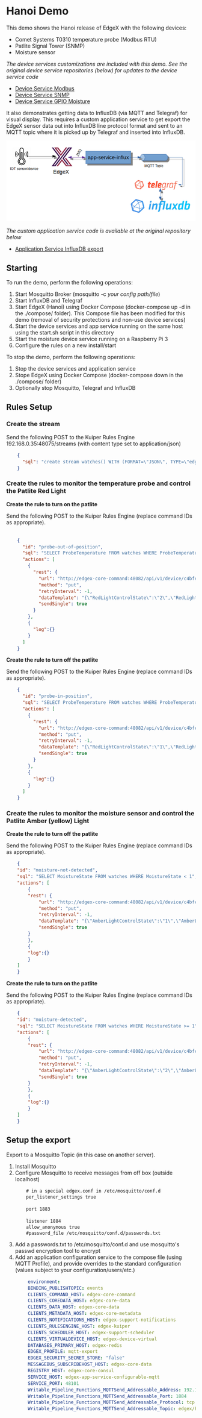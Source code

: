 # Hanoi Demo

This demo shows the Hanoi release of EdgeX with the following devices:

- Comet Systems T0310 temperature probe (Modbus RTU)
- Patlite Signal Tower (SNMP)
- Moisture sensor

*The device services customizations are included with this demo.  See the original device service repositories (below) for updates to the device service code*

- [Device Service Modbus](https://github.com/edgexfoundry/device-modbus-go)
- [Device Service SNMP](https://github.com/edgexfoundry/device-snmp-go)
- [Device Service GPIO Moisture](https://github.com/jpwhitemn/device-gpio-moist-go)

It also demonstrates getting data to InfluxDB (via MQTT and Telegraf) for visual display.  This requires a custom application service to get export the EdgeX sensor data out into InfluxDB line protocol format and sent to an MQTT topic where it is picked up by Telegraf and inserted into InfluxDB.

![image](./app-service-influx.png)

*The custom application service code is available at the original repository below*

- [Application Service InfluxDB export](https://github.com/jpwhitemn/app-service-influx)

## Starting

To run the demo, perform the following operations:

1. Start Mosquitto Broker (mosquitto -c *your config path/file*)
2. Start InfluxDB and Telegraf
3. Start EdgeX (Hanoi) using Docker Compose (docker-compose up -d in the ./compose/ folder). This Compose file has been modified for this demo (removal of security protections and non-use device services)
4. Start the device services and app service running on the same host using the start.sh script in this directory
5. Start the moisture device service running on a Raspberry Pi 3
6. Configure the rules on a new install/start


To stop the demo, perform the following operations:
1. Stop the device services and application service
2. Stope EdgeX using Docker Compose (docker-compose down in the ./compose/ folder)
3. Optionally stop Mosquitto, Telegraf and InfluxDB

## Rules Setup

### Create the stream

Send the following POST to the Kuiper Rules Engine
192.168.0.35:48075/streams (with content type set to application/json)

``` JSON
	{
	  "sql": "create stream watches() WITH (FORMAT=\"JSON\", TYPE=\"edgex\")"
	}
```

### Create the rules to monitor the temperature probe and control the Patlite Red Light

**Create the rule to turn on the patlite**

Send the following POST to the Kuiper Rules Engine (replace command IDs as appropriate).

``` JSON

	{
	  "id": "probe-out-of-position",
	  "sql": "SELECT ProbeTemperature FROM watches WHERE ProbeTemperature < 900",
	  "actions": [
	    {
	      "rest": {
	        "url": "http://edgex-core-command:48082/api/v1/device/c4bfef8c-273f-414b-9481-c2ad5e801d15/command/66046772-d3e6-45b4-a267-bf71354a26c3",
	        "method": "put",
	        "retryInterval": -1,
	        "dataTemplate": "{\"RedLightControlState\":\"2\",\"RedLightTimer\":\"0\"}",
	        "sendSingle": true
	      }
	    },
	    {
	      "log":{}
	    }
	  ]
	}

```

**Create the rule to turn off the patlite**

Send the following POST to the Kuiper Rules Engine (replace command IDs as appropriate).

``` JSON
	{
	  "id": "probe-in-position",
	  "sql": "SELECT ProbeTemperature FROM watches WHERE ProbeTemperature >= 900",
	  "actions": [
	    {
	      "rest": {
	        "url": "http://edgex-core-command:48082/api/v1/device/c4bfef8c-273f-414b-9481-c2ad5e801d15/command/66046772-d3e6-45b4-a267-bf71354a26c3",
	        "method": "put",
	        "retryInterval": -1,
	        "dataTemplate": "{\"RedLightControlState\":\"1\",\"RedLightTimer\":\"0\"}",
	        "sendSingle": true
	      }
	    },
	    {
	      "log":{}
	    }
	  ]
	}
```

### Create the rules to monitor the moisture sensor and control the Patlite Amber (yellow) Light

**Create the rule to turn off the patlite**

Send the following POST to the Kuiper Rules Engine (replace command IDs as appropriate).

``` JSON
	{
	"id": "moisture-not-detected",
	"sql": "SELECT MoistureState FROM watches WHERE MoistureState < 1",
	"actions": [
		{
		"rest": {
			"url": "http://edgex-core-command:48082/api/v1/device/c4bfef8c-273f-414b-9481-c2ad5e801d15/command/f5f7b4ad-74ab-4f02-a341-e384646ae250",
			"method": "put",
			"retryInterval": -1,
			"dataTemplate": "{\"AmberLightControlState\":\"1\",\"AmberLightTimer\":\"0\"}",
			"sendSingle": true
		}
		},
		{
		"log":{}
		}
	]
	}
```

**Create the rule to turn on the patlite**

Send the following POST to the Kuiper Rules Engine (replace command IDs as appropriate).

``` JSON
	{
	"id": "moisture-detected",
	"sql": "SELECT MoistureState FROM watches WHERE MoistureState >= 1",
	"actions": [
		{
		"rest": {
			"url": "http://edgex-core-command:48082/api/v1/device/c4bfef8c-273f-414b-9481-c2ad5e801d15/command/f5f7b4ad-74ab-4f02-a341-e384646ae250",
			"method": "put",
			"retryInterval": -1,
			"dataTemplate": "{\"AmberLightControlState\":\"2\",\"AmberLightTimer\":\"0\"}",
			"sendSingle": true
		}
		},
		{
		"log":{}
		}
	]
	}
```

## Setup the export

Export to a Mosquitto Topic (in this case on another server).
1. Install Mosquitto
2. Configure Mosquitto to receive messages from off box (outside localhost)
	``` 
		# in a special edgex.conf in /etc/mosquitto/conf.d
		per_listener_settings true

		port 1883

		listener 1884
		allow_anonymous true
		#password_file /etc/mosquitto/conf.d/passwords.txt
	```
3. Add a passwords.txt to /etc/mosquitto/conf.d and use mosquitto's passwd encryption tool to encrypt
4. Add an application configuration service to the compose file (using MQTT Profile), and provide overrides to the standard configuration (values subject to your configuration/users/etc.)
``` yaml
		environment:
		BINDING_PUBLISHTOPIC: events
		CLIENTS_COMMAND_HOST: edgex-core-command
		CLIENTS_COREDATA_HOST: edgex-core-data
		CLIENTS_DATA_HOST: edgex-core-data
		CLIENTS_METADATA_HOST: edgex-core-metadata
		CLIENTS_NOTIFICATIONS_HOST: edgex-support-notifications
		CLIENTS_RULESENGINE_HOST: edgex-kuiper
		CLIENTS_SCHEDULER_HOST: edgex-support-scheduler
		CLIENTS_VIRTUALDEVICE_HOST: edgex-device-virtual
		DATABASES_PRIMARY_HOST: edgex-redis
		EDGEX_PROFILE: mqtt-export
		EDGEX_SECURITY_SECRET_STORE: "false"
		MESSAGEBUS_SUBSCRIBEHOST_HOST: edgex-core-data
		REGISTRY_HOST: edgex-core-consul
		SERVICE_HOST: edgex-app-service-configurable-mqtt
		SERVICE_PORT: 48101
		Writable_Pipeline_Functions_MQTTSend_Addressable_Address: 192.168.0.33
		Writable_Pipeline_Functions_MQTTSend_Addressable_Port: 1884
		Writable_Pipeline_Functions_MQTTSend_Addressable_Protocol: tcp
		Writable_Pipeline_Functions_MQTTSend_Addressable_Topic: edgex/EdgeXEvents
```

